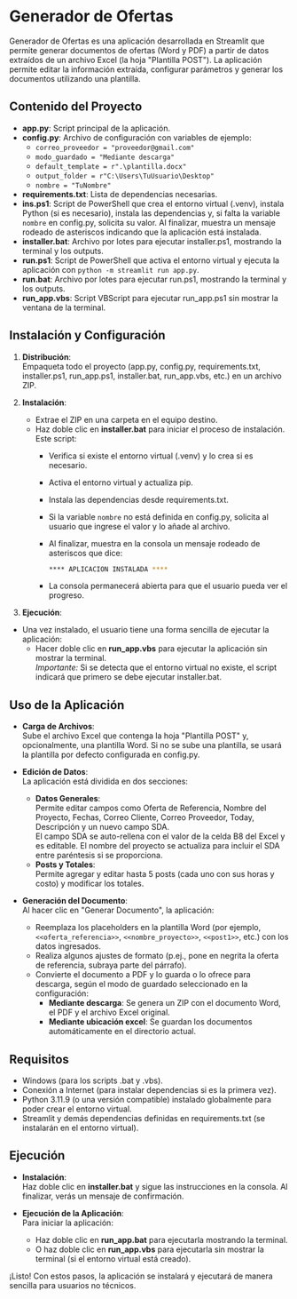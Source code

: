 # Generador de Ofertas

Generador de Ofertas es una aplicación desarrollada en Streamlit que permite generar documentos de ofertas (Word y PDF) a partir de datos extraídos de un archivo Excel (la hoja "Plantilla POST"). La aplicación permite editar la información extraída, configurar parámetros y generar los documentos utilizando una plantilla.

## Contenido del Proyecto

- **app.py**: Script principal de la aplicación.
- **config.py**: Archivo de configuración con variables de ejemplo:
  - `correo_proveedor = "proveedor@gmail.com"`
  - `modo_guardado = "Mediante descarga"`
  - `default_template = r".\plantilla.docx"`
  - `output_folder = r"C:\Users\TuUsuario\Desktop"`
  - `nombre = "TuNombre"`
- **requirements.txt**: Lista de dependencias necesarias.
- **ins.ps1**: Script de PowerShell que crea el entorno virtual (.venv), instala Python (si es necesario), instala las dependencias y, si falta la variable `nombre` en config.py, solicita su valor. Al finalizar, muestra un mensaje rodeado de asteriscos indicando que la aplicación está instalada.
- **installer.bat**: Archivo por lotes para ejecutar installer.ps1, mostrando la terminal y los outputs.
- **run.ps1**: Script de PowerShell que activa el entorno virtual y ejecuta la aplicación con `python -m streamlit run app.py`.
- **run.bat**: Archivo por lotes para ejecutar run.ps1, mostrando la terminal y los outputs.
- **run_app.vbs**: Script VBScript para ejecutar run_app.ps1 sin mostrar la ventana de la terminal.

## Instalación y Configuración

1. **Distribución**:  
   Empaqueta todo el proyecto (app.py, config.py, requirements.txt, installer.ps1, run_app.ps1, installer.bat, run_app.vbs, etc.) en un archivo ZIP.

2. **Instalación**:
   - Extrae el ZIP en una carpeta en el equipo destino.
   - Haz doble clic en **installer.bat** para iniciar el proceso de instalación. Este script:
     - Verifica si existe el entorno virtual (.venv) y lo crea si es necesario.
     - Activa el entorno virtual y actualiza pip.
     - Instala las dependencias desde requirements.txt.
     - Si la variable `nombre` no está definida en config.py, solicita al usuario que ingrese el valor y lo añade al archivo.
     - Al finalizar, muestra en la consola un mensaje rodeado de asteriscos que dice:  

       ```bash
       **** APLICACION INSTALADA ****
       ```

     - La consola permanecerá abierta para que el usuario pueda ver el progreso.

3. **Ejecución**:

- Una vez instalado, el usuario tiene una forma sencilla de ejecutar la aplicación:
  - Hacer doble clic en **run_app.vbs** para ejecutar la aplicación sin mostrar la terminal.  
     *Importante:* Si se detecta que el entorno virtual no existe, el script indicará que primero se debe ejecutar installer.bat.

## Uso de la Aplicación

- **Carga de Archivos**:  
  Sube el archivo Excel que contenga la hoja "Plantilla POST" y, opcionalmente, una plantilla Word. Si no se sube una plantilla, se usará la plantilla por defecto configurada en config.py.

- **Edición de Datos**:  
  La aplicación está dividida en dos secciones:
  - **Datos Generales**:  
    Permite editar campos como Oferta de Referencia, Nombre del Proyecto, Fechas, Correo Cliente, Correo Proveedor, Today, Descripción y un nuevo campo SDA.  
    El campo SDA se auto-rellena con el valor de la celda B8 del Excel y es editable. El nombre del proyecto se actualiza para incluir el SDA entre paréntesis si se proporciona.
  - **Posts y Totales**:  
    Permite agregar y editar hasta 5 posts (cada uno con sus horas y costo) y modificar los totales.

- **Generación del Documento**:  
  Al hacer clic en "Generar Documento", la aplicación:
  - Reemplaza los placeholders en la plantilla Word (por ejemplo, `<<oferta_referencia>>`, `<<nombre_proyecto>>`, `<<post1>>`, etc.) con los datos ingresados.
  - Realiza algunos ajustes de formato (p.ej., pone en negrita la oferta de referencia, subraya parte del párrafo).
  - Convierte el documento a PDF y lo guarda o lo ofrece para descarga, según el modo de guardado seleccionado en la configuración:
    - **Mediante descarga**: Se genera un ZIP con el documento Word, el PDF y el archivo Excel original.
    - **Mediante ubicación excel**: Se guardan los documentos automáticamente en el directorio actual.

## Requisitos

- Windows (para los scripts .bat y .vbs).
- Conexión a Internet (para instalar dependencias si es la primera vez).
- Python 3.11.9 (o una versión compatible) instalado globalmente para poder crear el entorno virtual.
- Streamlit y demás dependencias definidas en requirements.txt (se instalarán en el entorno virtual).

## Ejecución

- **Instalación**:  
  Haz doble clic en **installer.bat** y sigue las instrucciones en la consola. Al finalizar, verás un mensaje de confirmación.
  
- **Ejecución de la Aplicación**:  
  Para iniciar la aplicación:
  - Haz doble clic en **run_app.bat** para ejecutarla mostrando la terminal.
  - O haz doble clic en **run_app.vbs** para ejecutarla sin mostrar la terminal (si el entorno virtual está creado).

¡Listo! Con estos pasos, la aplicación se instalará y ejecutará de manera sencilla para usuarios no técnicos.
